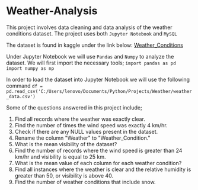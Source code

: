 # Weather-Analysis

This project involves data cleaning and data analysis of the weather conditions dataset.
The project uses both `Jupyter Notebook` and `MySQL`

The dataset is found in kaggle under the link below:
[Weather_Conditions](https://www.kaggle.com/datasets/ayushmi77al/weather-data-set-for-beginners)

Under Jupyter Notebook we will use `Pandas` and `Numpy` to analyze the dataset.
We will first import the necessary tools;
`import pandas as pd`
`import numpy as np`

In order to load the dataset into Jupyter Notebook we will use the following command
`df = pd.read_csv('C:/Users/lenovo/Documents/Python/Projects/Weather/weather_data.csv')`

Some of the questions answered in this project include;
<ol>
<li> Find all records where the weather was exactly clear. </li>
<li> Find the number of times the wind speed was exactly 4 km/hr. </li>
<li> Check if there are any NULL values present in the dataset. </li>
<li> Rename the column "Weather" to "Weather_Condition." </li>
<li> What is the mean visibility of the dataset? </li>
<li> Find the number of records where the wind speed is greater than 24 km/hr and visibility is equal to 25 km. </li>
<li> What is the mean value of each column for each weather condition? </li>
<li> Find all instances where the weather is clear and the relative humidity is greater than 50, or      visibility  is above 40. </li>
<li> Find the number of weather conditions that include snow. </li>
</ol>


